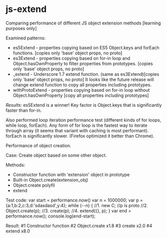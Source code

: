 # js-extend
Comparing performance of different JS object extension methods [learning purposes only]

Examined patterns:
* es5Extend - properties copying based on ES5 Object.keys and forEach functions. [copies only 'base' object props, no proto]
* es3Extend - properties copying based on for-in loop and Object.hasOwnProperty to filter properties from prototypes. [copies only 'base' object props, no proto]
* _extend - Underscore 1.7 extend function. (same as es3Extend)[copies only 'base' object props, no proto] It looks like the future release will change extend function to copy all properties including prototypes.
* withProtoExtend - properties copying based on for-in loop without Object.hasOwnProperty [copy all properties including prototypes]

*Results:*
es5Extend is a winner! Key factor is Object.keys that is significantly faster than for-in.

Also performed loop iteration performance test (different kinds of for loops, while loop, forEach). Any form of for loop is the fastest way to iterate through array (it seems that variant with caching is most performant). forEach is significantly slower. (Firefox optimized it better than Chrome).

Performance of object creation.

Case: Create object based on some other object.

Methods:
* Constructor function with 'extension' object in prototype
* Built-in Object.create(extension_obj)
* Object.create polyfil
* extend

Test code:
var start = performance.now()
var n = 1000000;
var p = {a:1,b:2,c:3,d:'sdasdasd',y:4};
while (--n) {
    //1. new C; //p is proto
	//2. Object.create(p);
	//3. create(p);
	//4. extend({}, p);
}
var end = performance.now();
console.log(end-start);

Result:
	#1 Constructor function
	#2 Object.create x1.8
	#3 create x2.0
	#4 extend x8.0